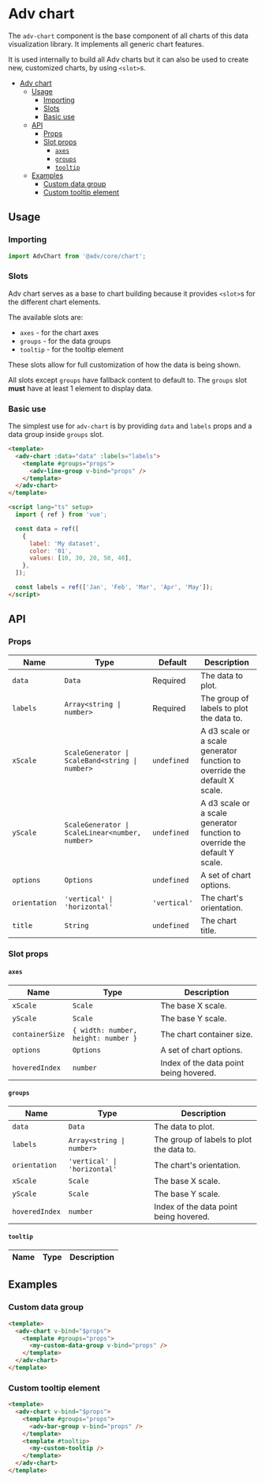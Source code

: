# Adv chart

The `adv-chart` component is the base component of all charts of this data visualization library. It implements all generic chart features.

It is used internally to build all Adv charts but it can also be used to create new, customized charts, by using `<slot>`s.

- [Adv chart](#adv-chart)
  - [Usage](#usage)
    - [Importing](#importing)
    - [Slots](#slots)
    - [Basic use](#basic-use)
  - [API](#api)
    - [Props](#props)
    - [Slot props](#slot-props)
      - [`axes`](#axes)
      - [`groups`](#groups)
      - [`tooltip`](#tooltip)
  - [Examples](#examples)
    - [Custom data group](#custom-data-group)
    - [Custom tooltip element](#custom-tooltip-element)

## Usage

### Importing

```ts
import AdvChart from '@adv/core/chart';
```

### Slots

Adv chart serves as a base to chart building because it provides `<slot>`s for the different chart elements.

The available slots are:

- `axes` - for the chart axes
- `groups` - for the data groups
- `tooltip` - for the tooltip element

These slots allow for full customization of how the data is being shown.

All slots except `groups` have fallback content to default to. The `groups` slot **must** have at least 1 element to display data.

### Basic use

The simplest use for `adv-chart` is by providing `data` and `labels` props and a data group inside `groups` slot.

```html
<template>
  <adv-chart :data="data" :labels="labels">
    <template #groups="props">
      <adv-line-group v-bind="props" />
    </template>
  </adv-chart>
</template>

<script lang="ts" setup>
  import { ref } from 'vue';

  const data = ref([
    {
      label: 'My dataset',
      color: '01',
      values: [10, 30, 20, 50, 40],
    },
  ]);

  const labels = ref(['Jan', 'Feb', 'Mar', 'Apr', 'May']);
</script>
```

## API

### Props

| Name          | Type                                            | Default      | Description                                                               |
| ------------- | ----------------------------------------------- | ------------ | ------------------------------------------------------------------------- |
| `data`        | `Data`                                          | Required     | The data to plot.                                                         |
| `labels`      | `Array<string \| number>`                       | Required     | The group of labels to plot the data to.                                  |
| `xScale`      | `ScaleGenerator \| ScaleBand<string \| number>` | `undefined`  | A d3 scale or a scale generator function to override the default X scale. |
| `yScale`      | `ScaleGenerator \| ScaleLinear<number, number>` | `undefined`  | A d3 scale or a scale generator function to override the default Y scale. |
| `options`     | `Options`                                       | `undefined`  | A set of chart options.                                                   |
| `orientation` | `'vertical' \| 'horizontal'`                    | `'vertical'` | The chart's orientation.                                                  |
| `title`       | `String`                                        | `undefined`  | The chart title.                                                          |

### Slot props

#### `axes`

| Name            | Type                                | Description                            |
| --------------- | ----------------------------------- | -------------------------------------- |
| `xScale`        | `Scale`                             | The base X scale.                      |
| `yScale`        | `Scale`                             | The base Y scale.                      |
| `containerSize` | `{ width: number, height: number }` | The chart container size.              |
| `options`       | `Options`                           | A set of chart options.                |
| `hoveredIndex`  | `number`                            | Index of the data point being hovered. |

#### `groups`

| Name           | Type                         | Description                              |
| -------------- | ---------------------------- | ---------------------------------------- |
| `data`         | `Data`                       | The data to plot.                        |
| `labels`       | `Array<string \| number>`    | The group of labels to plot the data to. |
| `orientation`  | `'vertical' \| 'horizontal'` | The chart's orientation.                 |
| `xScale`       | `Scale`                      | The base X scale.                        |
| `yScale`       | `Scale`                      | The base Y scale.                        |
| `hoveredIndex` | `number`                     | Index of the data point being hovered.   |

#### `tooltip`

| Name | Type | Description |
| ---- | ---- | ----------- |

## Examples

### Custom data group

```html
<template>
  <adv-chart v-bind="$props">
    <template #groups="props">
      <my-custom-data-group v-bind="props" />
    </template>
  </adv-chart>
</template>
```

### Custom tooltip element

```html
<template>
  <adv-chart v-bind="$props">
    <template #groups="props">
      <adv-bar-group v-bind="props" />
    </template>
    <template #tooltip>
      <my-custom-tooltip />
    </template>
  </adv-chart>
</template>
```
